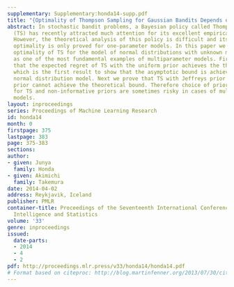 ```yaml
---
supplementary: Supplementary:honda14-supp.pdf
title: "{Optimality of Thompson Sampling for Gaussian Bandits Depends on Priors}"
abstract: In stochastic bandit problems, a Bayesian policy called Thompson sampling
  (TS) has recently attracted much attention for its excellent empirical performance.
  However, the theoretical analysis of this policy is difficult and its asymptotic
  optimality is only proved for one-parameter models. In this paper we discuss the
  optimality of TS for the model of normal distributions with unknown means and variances
  as one of the most fundamental examples of multiparameter models. First we prove
  that the expected regret of TS with the uniform prior achieves the theoretical bound,
  which is the first result to show that the asymptotic bound is achievable for the
  normal distribution model. Next we prove that TS with Jeffreys prior and reference
  prior cannot achieve the theoretical bound. Therefore choice of priors is important
  for TS and non-informative priors are sometimes risky in cases of multiparameter
  models.
layout: inproceedings
series: Proceedings of Machine Learning Research
id: honda14
month: 0
firstpage: 375
lastpage: 383
page: 375-383
sections: 
author:
- given: Junya
  family: Honda
- given: Akimichi
  family: Takemura
date: 2014-04-02
address: Reykjavik, Iceland
publisher: PMLR
container-title: Proceedings of the Seventeenth International Conference on Artificial
  Intelligence and Statistics
volume: '33'
genre: inproceedings
issued:
  date-parts:
  - 2014
  - 4
  - 2
pdf: http://proceedings.mlr.press/v33/honda14/honda14.pdf
# Format based on citeproc: http://blog.martinfenner.org/2013/07/30/citeproc-yaml-for-bibliographies/
---
```

